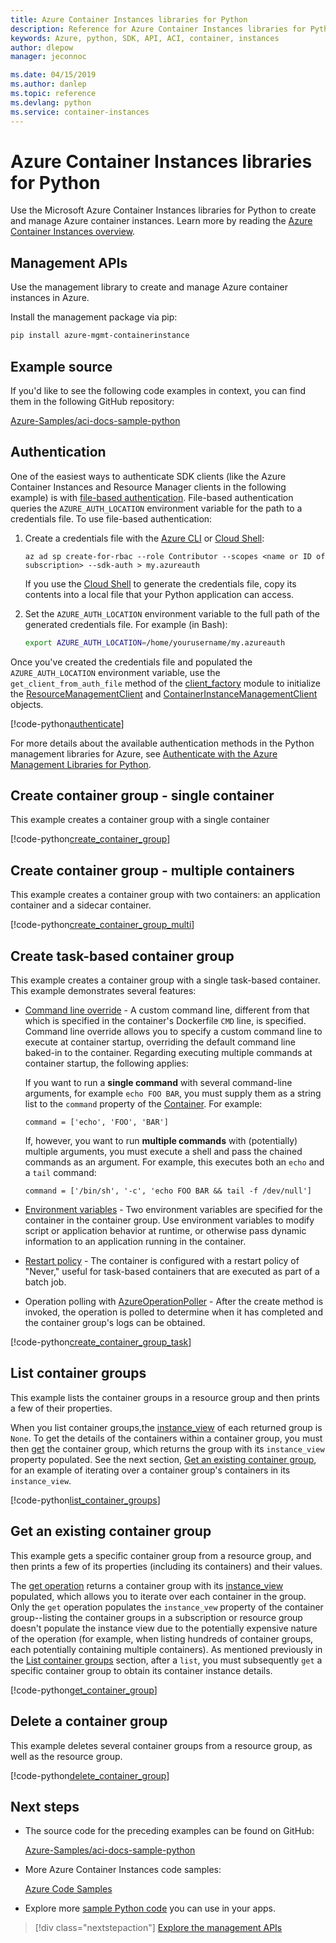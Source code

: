 ```yaml
---
title: Azure Container Instances libraries for Python
description: Reference for Azure Container Instances libraries for Python
keywords: Azure, python, SDK, API, ACI, container, instances
author: dlepow
manager: jeconnoc

ms.date: 04/15/2019
ms.author: danlep
ms.topic: reference
ms.devlang: python
ms.service: container-instances
---
```


# Azure Container Instances libraries for Python

Use the Microsoft Azure Container Instances libraries for Python to create and manage Azure container instances. Learn more by reading the [Azure Container Instances overview](/azure/container-instances/container-instances-overview).

## Management APIs

Use the management library to create and manage Azure container instances in Azure.

Install the management package via pip:

```bash
pip install azure-mgmt-containerinstance
```

## Example source

If you'd like to see the following code examples in context, you can find them in the following GitHub repository:

[Azure-Samples/aci-docs-sample-python](https://github.com/Azure-Samples/aci-docs-sample-python)

## Authentication

One of the easiest ways to authenticate SDK clients (like the Azure Container Instances and Resource Manager clients in the following example) is with [file-based authentication](/python/azure/python-sdk-azure-authenticate#mgmt-auth-file). File-based authentication queries the `AZURE_AUTH_LOCATION` environment variable for the path to a credentials file. To use file-based authentication:

1. Create a credentials file with the [Azure CLI](/cli/azure) or [Cloud Shell](https://shell.azure.com/):

   ```azurecli
   az ad sp create-for-rbac --role Contributor --scopes <name or ID of subscription> --sdk-auth > my.azureauth
   ```

   If you use the [Cloud Shell](https://shell.azure.com/) to generate the credentials file, copy its contents into a local file that your Python application can access.

2. Set the `AZURE_AUTH_LOCATION` environment variable to the full path of the generated credentials file. For example (in Bash):

   ```bash
   export AZURE_AUTH_LOCATION=/home/yourusername/my.azureauth
   ```

Once you've created the credentials file and populated the `AZURE_AUTH_LOCATION` environment variable, use the `get_client_from_auth_file` method of the [client_factory][client_factory] module to initialize the [ResourceManagementClient][ResourceManagementClient] and [ContainerInstanceManagementClient][ContainerInstanceManagementClient] objects.

<!-- SOURCE REPO: https://github.com/Azure-Samples/aci-docs-sample-python -->
[!code-python[authenticate](~/aci-docs-sample-python/src/aci_docs_sample.py#L45-L58 "Authenticate ACI and Resource Manager clients")]

For more details about the available authentication methods in the Python management libraries for Azure, see [Authenticate with the Azure Management Libraries for Python](/python/azure/python-sdk-azure-authenticate).

## Create container group - single container

This example creates a container group with a single container

<!-- SOURCE REPO: https://github.com/Azure-Samples/aci-docs-sample-python -->
[!code-python[create_container_group](~/aci-docs-sample-python/src/aci_docs_sample.py#L94-L141 "Create single-container group")]

## Create container group - multiple containers

This example creates a container group with two containers: an application container and a sidecar container.

<!-- SOURCE REPO: https://github.com/Azure-Samples/aci-docs-sample-python -->
[!code-python[create_container_group_multi](~/aci-docs-sample-python/src/aci_docs_sample.py#L144-L197 "Create multi-container group")]

## Create task-based container group

This example creates a container group with a single task-based container. This example demonstrates several features:

* [Command line override](/azure/container-instances/container-instances-start-command) - A custom command line, different from that which is specified in the container's Dockerfile `CMD` line, is specified. Command line override allows you to specify a custom command line to execute at container startup, overriding the default command line baked-in to the container. Regarding executing multiple commands at container startup, the following applies:

   If you want to run a **single command** with several command-line arguments, for example `echo FOO BAR`, you must supply them as a string list to the `command` property of the [Container][Container]. For example:

   `command = ['echo', 'FOO', 'BAR']`

   If, however, you want to run **multiple commands** with (potentially) multiple arguments, you must execute a shell and pass the chained commands as an argument. For example, this executes both an `echo` and a `tail` command:

   `command = ['/bin/sh', '-c', 'echo FOO BAR && tail -f /dev/null']`
* [Environment variables](/azure/container-instances/container-instances-environment-variables) - Two environment variables are specified for the container in the container group. Use environment variables to modify script or application behavior at runtime, or otherwise pass dynamic information to an application running in the container.
* [Restart policy](/azure/container-instances/container-instances-restart-policy) - The container is configured with a restart policy of "Never," useful for task-based containers that are executed as part of a batch job.
* Operation polling with [AzureOperationPoller][AzureOperationPoller] - After the create method is invoked, the operation is polled to determine when it has completed and the container group's logs can be obtained.

<!-- SOURCE REPO: https://github.com/Azure-Samples/aci-docs-sample-python -->
[!code-python[create_container_group_task](~/aci-docs-sample-python/src/aci_docs_sample.py#L200-L276 "Run a task-based container")]

## List container groups

This example lists the container groups in a resource group and then prints a few of their properties.

When you list container groups,the [instance_view][instance_view] of each returned group is `None`. To get the details of the containers within a container group, you must then [get][containergroupoperations_get] the container group, which returns the group with its `instance_view` property populated. See the next section, [Get an existing container group](#get-an-existing-container-group), for an example of iterating over a container group's containers in its `instance_view`.

<!-- SOURCE REPO: https://github.com/Azure-Samples/aci-docs-sample-python -->
[!code-python[list_container_groups](~/aci-docs-sample-python/src/aci_docs_sample.py#L279-L293 "List container groups")]

## Get an existing container group

This example gets a specific container group from a resource group, and then prints a few of its properties (including its containers) and their values.

The [get operation][containergroupoperations_get] returns a container group with its [instance_view][instance_view] populated, which allows you to iterate over each container in the group. Only the `get` operation populates the `instance_vew` property of the container group--listing the container groups in a subscription or resource group doesn't populate the instance view due to the potentially expensive nature of the operation (for example, when listing hundreds of container groups, each potentially containing multiple containers). As mentioned previously in the [List container groups](#list-container-groups) section, after a `list`, you must subsequently `get` a specific container group to obtain its container instance details.

<!-- SOURCE REPO: https://github.com/Azure-Samples/aci-docs-sample-python -->
[!code-python[get_container_group](~/aci-docs-sample-python/src/aci_docs_sample.py#L296-L325 "Get container group")]

## Delete a container group

This example deletes several container groups from a resource group, as well as the resource group.

<!-- SOURCE REPO: https://github.com/Azure-Samples/aci-docs-sample-python -->
[!code-python[delete_container_group](~/aci-docs-sample-python/src/aci_docs_sample.py#L83-L92 "Delete container groups and resource group")]

## Next steps

* The source code for the preceding examples can be found on GitHub:

  [Azure-Samples/aci-docs-sample-python][aci-docs-sample-python]

* More Azure Container Instances code samples:

  [Azure Code Samples][samples-aci]

* Explore more [sample Python code][samples-python] you can use in your apps.

> [!div class="nextstepaction"]
> [Explore the management APIs](/python/api/overview/azure/containerinstance/management)

<!-- LINKS - External -->
[aci-docs-sample-python]: https://github.com/Azure-Samples/aci-docs-sample-python
[samples-aci]: https://azure.microsoft.com/resources/samples/?sort=0&term=ACI
[samples-python]: https://azure.microsoft.com/resources/samples/?platform=python

<!-- TYPES -->
[AzureOperationPoller]: /python/api/msrestazure.azure_operation.AzureOperationPoller
[client_factory]: /python/api/azure.common.client_factory
[Container]: /python/api/azure.mgmt.containerinstance.models.container
[ContainerGroupInstanceView]: /python/api/azure.mgmt.containerinstance.models.containergrouppropertiesinstanceview
[containergroupoperations_get]: /python/api/azure.mgmt.containerinstance.operations.containergroupsoperations#get-resource-group-name--container-group-name--custom-headers-none--raw-false----operation-config-
[ContainerInstanceManagementClient]: /python/api/azure.mgmt.containerinstance.containerinstancemanagementclient
[instance_view]: /python/api/azure.mgmt.containerinstance.models.containergroup#variables
[ResourceManagementClient]: /python/api/azure.mgmt.resource.resources.resourcemanagementclient